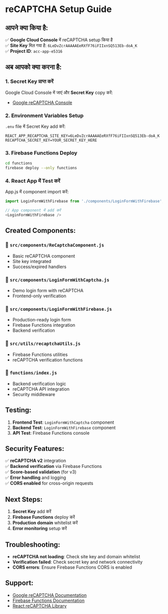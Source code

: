 # reCAPTCHA Setup Guide

## आपने क्या किया है:

✅ **Google Cloud Console** में reCAPTCHA setup किया है  
✅ **Site Key** मिल गया है: `6LeDvZcrAAAAAEeRXfF76iFIIxnSQ513Eb-doA_K`  
✅ **Project ID**: `acc-app-e5316`  

## अब आपको क्या करना है:

### 1. **Secret Key प्राप्त करें**

Google Cloud Console में जाएं और **Secret Key** copy करें:
- [Google reCAPTCHA Console](https://console.cloud.google.com/security/recaptcha/6LeDvZcrAAAAAEeRXfF76iFIIxnSQ513Eb-doA_K/demo?authuser=0&cloudshell=true&hl=en-US&inv=1&invt=Ab4Yug&project=acc-app-e5316)

### 2. **Environment Variables Setup**

`.env` file में Secret Key add करें:

```env
REACT_APP_RECAPTCHA_SITE_KEY=6LeDvZcrAAAAAEeRXfF76iFIIxnSQ513Eb-doA_K
RECAPTCHA_SECRET_KEY=YOUR_SECRET_KEY_HERE
```

### 3. **Firebase Functions Deploy**

```bash
cd functions
firebase deploy --only functions
```

### 4. **React App में Test करें**

App.js में component import करें:

```javascript
import LoginFormWithFirebase from './components/LoginFormWithFirebase';

// App component में add करें
<LoginFormWithFirebase />
```

## Created Components:

### 📁 `src/components/ReCaptchaComponent.js`
- Basic reCAPTCHA component
- Site key integrated
- Success/expired handlers

### 📁 `src/components/LoginFormWithCaptcha.js`
- Demo login form with reCAPTCHA
- Frontend-only verification

### 📁 `src/components/LoginFormWithFirebase.js`
- Production-ready login form
- Firebase Functions integration
- Backend verification

### 📁 `src/utils/recaptchaUtils.js`
- Firebase Functions utilities
- reCAPTCHA verification functions

### 📁 `functions/index.js`
- Backend verification logic
- reCAPTCHA API integration
- Security middleware

## Testing:

1. **Frontend Test**: `LoginFormWithCaptcha` component
2. **Backend Test**: `LoginFormWithFirebase` component
3. **API Test**: Firebase Functions console

## Security Features:

✅ **reCAPTCHA v2** integration  
✅ **Backend verification** via Firebase Functions  
✅ **Score-based validation** (for v3)  
✅ **Error handling** and logging  
✅ **CORS enabled** for cross-origin requests  

## Next Steps:

1. **Secret Key** add करें
2. **Firebase Functions** deploy करें
3. **Production domain** whitelist करें
4. **Error monitoring** setup करें

## Troubleshooting:

- **reCAPTCHA not loading**: Check site key and domain whitelist
- **Verification failed**: Check secret key and network connectivity
- **CORS errors**: Ensure Firebase Functions CORS is enabled

## Support:

- [Google reCAPTCHA Documentation](https://developers.google.com/recaptcha)
- [Firebase Functions Documentation](https://firebase.google.com/docs/functions)
- [React reCAPTCHA Library](https://github.com/dozoisch/react-google-recaptcha) 
